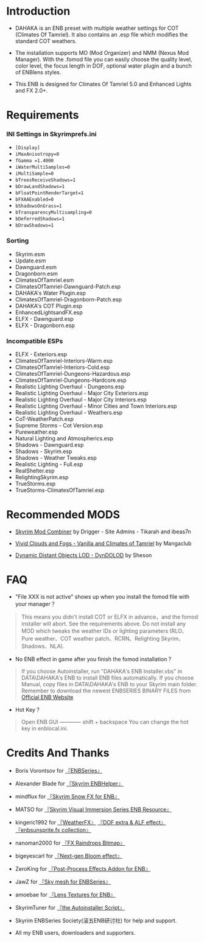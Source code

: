 # Introduction

* DAHAKA is an ENB preset with multiple weather settings for COT (Climates Of Tamriel). It also contains an .esp file which modifies the standard COT weathers.

* The installation supports MO (Mod Organizer) and NMM (Nexus Mod Manager). With the .fomod file you can easily choose the quality level, color level, the focus length in DOF, optional water plugin and a bunch of ENBlens styles.

* This ENB is designed for Climates Of Tamriel 5.0 and Enhanced Lights and FX 2.0+.


# Requirements

### INI Settings in Skyrimprefs.ini
* `[Display]`
* `iMaxAnisotropy=0`
* `fGamma =1.4000`
* `iWaterMultiSamples=0`
* `iMultiSample=0`
* `bTreesReceiveShadows=1`
* `bDrawLandShadows=1`
* `bFloatPointRenderTarget=1`
* `bFXAAEnabled=0`
* `bShadowsOnGrass=1`
* `bTransparencyMultisampling=0`
* `bDeferredShadows=1`
* `bDrawShadows=1`

### Sorting
* Skyrim.esm
* Update.esm
* Dawnguard.esm
* Dragonborn.esm
* ClimatesOfTamriel.esm
* ClimatesOfTamriel-Dawnguard-Patch.esp
* DAHAKA's Water Plugin.esp
* ClimatesOfTamriel-Dragonborn-Patch.esp
* DAHAKA's COT Plugin.esp
* EnhancedLightsandFX.esp
* ELFX - Dawnguard.esp
* ELFX - Dragonborn.esp

### Incompatible ESPs
* ELFX - Exteriors.esp
* ClimatesOfTamriel-Interiors-Warm.esp
* ClimatesOfTamriel-Interiors-Cold.esp
* ClimatesOfTamriel-Dungeons-Hazardous.esp
* ClimatesOfTamriel-Dungeons-Hardcore.esp
* Realistic Lighting Overhaul - Dungeons.esp
* Realistic Lighting Overhaul - Major City Exteriors.esp
* Realistic Lighting Overhaul - Major City Interiors.esp
* Realistic Lighting Overhaul - Minor Cities and Town Interiors.esp
* Realistic Lighting Overhaul - Weathers.esp
* CoT-WeatherPatch.esp
* Supreme Storms - Cot Version.esp
* Pureweather.esp
* Natural Lighting and Atmospherics.esp
* Shadows - Dawnguard.esp
* Shadows - Skyrim.esp
* Shadows - Weather Tweaks.esp
* Realistic Lighting - Full.esp
* RealShelter.esp
* RelightingSkyrim.esp
* TrueStorms.esp
* TrueStorms-ClimatesOfTamriel.esp

# Recommended MODS

* [Skyrim Mod Combiner](http://www.nexusmods.com/skyrim/mods/51467/?) by Drigger - Site Admins - Tikarah and ibeas7n

* [Vivid Clouds and Fogs - Vanilla and Climates of Tamriel](http://www.nexusmods.com/skyrim/mods/59809/?) by Mangaclub

* [Dynamic Distant Objects LOD - DynDOLOD](http://www.nexusmods.com/skyrim/mods/59721/?) by Sheson


# FAQ

* "File XXX is not active" shows up when you install the fomod file with your manager？

> This means you didn't install COT or ELFX in advance，and the fomod installer will abort. See the requirements above. Do not install any MOD which tweaks the weather IDs or lighting parameters (RLO、Pure weather、COT weather patch、RCRN、Relighting Skyrim、Shadows、NLA).


* No ENB effect in game after you finish the fomod installation？

> If you choose Autoinstaller, run "DAHAKA's ENB Installer.vbs" in DATA\DAHAKA's ENB to install ENB files automatically.
> If you choose Manual, copy files in DATA\DAHAKA's ENB to your Skyrim main folder.
> Remember to download the newest ENBSERIES BINARY FILES from [Official ENB Website](http://enbdev.com/download_mod_tesskyrim.htm)


* Hot Key？

> Open ENB GUI    ————  shift + backspace
> You can change the hot key in enblocal.ini.


# Credits And Thanks

* Boris Vorontsov for [『ENBSeries』](http://enbdev.com/download_mod_tesskyrim.html)

* Alexander Blade for [『Skyrim ENBHelper』](http://www.dev-c.com/skyrim/enbhelper/)

* mindflux for [『Skyrim Snow FX for ENB』](http://enbdev.com/enbseries/forum/viewtopic.php?f=6&t=1908)

* MATSO for [『Skyrim Visual Immersion Series ENB Resource』](http://www.nexusmods.com/skyrim/mods/46871/)

* kingeric1992 for [『WeatherFX』](http://enbdev.com/enbseries/forum/viewtopic.php?f=7&t=3293) [『DOF extra & ALF effect』](http://enbdev.com/enbseries/forum/viewtopic.php?f=7&t=3224) [『enbsunsprite.fx collection』](http://enbdev.com/enbseries/forum/viewtopic.php?f=7&t=3549) 

* nanoman2000 for [『FX Raindrops Bitmap』](http://www.nexusmods.com/skyrim/mods/68360/)

* bigeyescarl for [『Next-gen Bloom effect』](http://www.nexusmods.com/skyrim/mods/55914/)

* ZeroKing for [『Post-Process Effects Addon for ENB』](http://www.nexusmods.com/skyrim/mods/50638/)

* JawZ for [『Sky mesh for ENBSeries』](http://enbdev.com/enbseries/forum/viewtopic.php?f=6&t=1930)

* amoebae for [『Lens Textures for ENB』](http://www.nexusmods.com/skyrim/mods/45054/)

* SkyrimTuner for [『the Autoinstaller Script』](http://www.nexusmods.com/skyrim/mods/55829/)

* Skyrim ENBSeries Society(滚五ENB研讨社) for help and support.

* All my ENB users, downloaders and supporters.